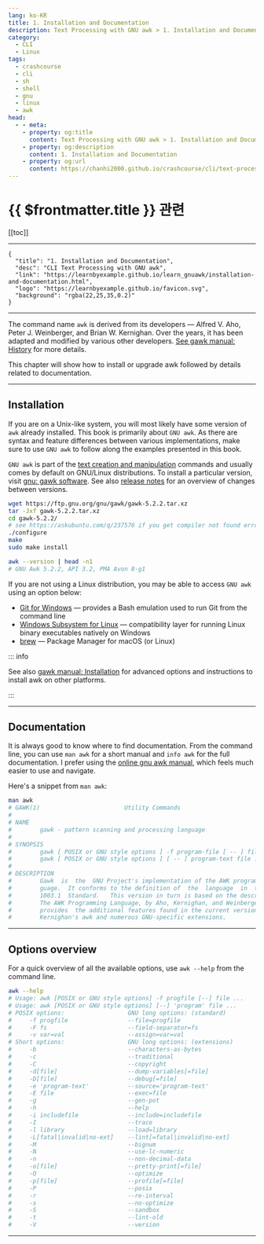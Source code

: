 ```yaml
---
lang: ko-KR
title: 1. Installation and Documentation
description: Text Processing with GNU awk > 1. Installation and Documentation
category: 
  - CLI
  - Linux
tags:
  - crashcourse
  - cli
  - sh
  - shell
  - gnu
  - linux
  - awk
head: 
  - - meta:
    - property: og:title
      content: Text Processing with GNU awk > 1. Installation and Documentation
    - property: og:description
      content: 1. Installation and Documentation
    - property: og:url
      content: https://chanhi2000.github.io/crashcourse/cli/text-processing-w-gnu-awk/01-installation-and-documentation.html
---
```


# {{ $frontmatter.title }} 관련

[[toc]]

---

```component VPCard
{
  "title": "1. Installation and Documentation",
  "desc": "CLI Text Processing with GNU awk",
  "link": "https://learnbyexample.github.io/learn_gnuawk/installation-and-documentation.html",
  "logo": "https://learnbyexample.github.io/favicon.svg",
  "background": "rgba(22,25,35,0.2)"
}
```

---

The command name `awk` is derived from its developers — Alfred V. Aho, Peter J. Weinberger, and Brian W. Kernighan. Over the years, it has been adapted and modified by various other developers. [See gawk manual: History](https://www.gnu.org/software/gawk/manual/gawk.html#History) for more details.

This chapter will show how to install or upgrade awk followed by details related to documentation.

---
## Installation

If you are on a Unix-like system, you will most likely have some version of `awk` already installed. This book is primarily about `GNU awk`. As there are syntax and feature differences between various implementations, make sure to use `GNU awk` to follow along the examples presented in this book.

`GNU awk` is part of the [text creation and manipulation](https://www.gnu.org/manual/manual.html) commands and usually comes by default on GNU/Linux distributions. To install a particular version, visit [gnu: gawk software](https://www.gnu.org/software/gawk/). See also [release notes](https://lists.gnu.org/archive/cgi-bin/namazu.cgi?query=gawk+released&submit=Search%21&idxname=info-gnu&max=20&result=normal&sort=date%3Alate) for an overview of changes between versions.

```sh
wget https://ftp.gnu.org/gnu/gawk/gawk-5.2.2.tar.xz
tar -Jxf gawk-5.2.2.tar.xz
cd gawk-5.2.2/
# see https://askubuntu.com/q/237576 if you get compiler not found error
./configure
make
sudo make install

awk --version | head -n1
# GNU Awk 5.2.2, API 3.2, PMA Avon 8-g1
```

If you are not using a Linux distribution, you may be able to access `GNU awk` using an option below:

- [Git for Windows](https://git-scm.com/downloads) — provides a Bash emulation used to run Git from the command line
- [Windows Subsystem for Linux](https://en.wikipedia.org/wiki/Windows_Subsystem_for_Linux) — compatibility layer for running Linux binary executables natively on Windows
- [brew](https://brew.sh/) — Package Manager for macOS (or Linux)

::: info 

See also [gawk manual: Installation](https://www.gnu.org/software/gawk/manual/html_node/Installation.html) for advanced options and instructions to install awk on other platforms.

:::

---

## Documentation

It is always good to know where to find documentation. From the command line, you can use `man awk` for a short manual and `info awk` for the full documentation. I prefer using the [online gnu awk manual](https://www.gnu.org/software/gawk/manual/), which feels much easier to use and navigate.

Here's a snippet from `man awk`:

```sh
man awk
# GAWK(1)                        Utility Commands                        GAWK(1)  
#   
# NAME
#        gawk - pattern scanning and processing language
# 
# SYNOPSIS
#        gawk [ POSIX or GNU style options ] -f program-file [ -- ] file ...
#        gawk [ POSIX or GNU style options ] [ -- ] program-text file ...
# 
# DESCRIPTION
#        Gawk  is  the  GNU Project's implementation of the AWK programming lan‐
#        guage.  It conforms to the definition of  the  language  in  the  POSIX
#        1003.1  Standard.   This version in turn is based on the description in
#        The AWK Programming Language, by Aho, Kernighan, and Weinberger.   Gawk
#        provides  the additional features found in the current version of Brian
#        Kernighan's awk and numerous GNU-specific extensions.
```

---

## Options overview

For a quick overview of all the available options, use `awk --help` from the command line.

```sh
awk --help
# Usage: awk [POSIX or GNU style options] -f progfile [--] file ...
# Usage: awk [POSIX or GNU style options] [--] 'program' file ...
# POSIX options:                  GNU long options: (standard)
#     -f progfile                 --file=progfile
#     -F fs                       --field-separator=fs
#     -v var=val                  --assign=var=val
# Short options:                  GNU long options: (extensions)
#     -b                          --characters-as-bytes
#     -c                          --traditional
#     -C                          --copyright
#     -d[file]                    --dump-variables[=file]
#     -D[file]                    --debug[=file]
#     -e 'program-text'           --source='program-text'
#     -E file                     --exec=file
#     -g                          --gen-pot
#     -h                          --help
#     -i includefile              --include=includefile
#     -I                          --trace
#     -l library                  --load=library
#     -L[fatal|invalid|no-ext]    --lint[=fatal|invalid|no-ext]
#     -M                          --bignum
#     -N                          --use-lc-numeric
#     -n                          --non-decimal-data
#     -o[file]                    --pretty-print[=file]
#     -O                          --optimize
#     -p[file]                    --profile[=file]
#     -P                          --posix
#     -r                          --re-interval
#     -s                          --no-optimize
#     -S                          --sandbox
#     -t                          --lint-old
#     -V                          --version
```

---

<TagLinks/>